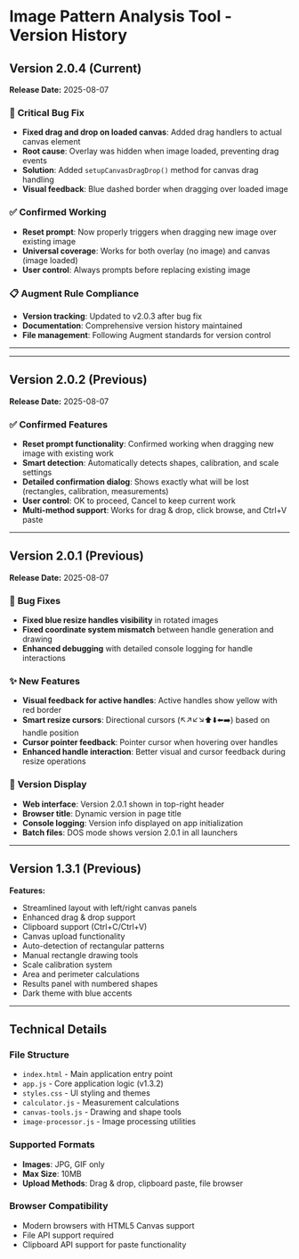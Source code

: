 # Image Pattern Analysis Tool - Version History

## Version 2.0.4 (Current)
**Release Date:** 2025-08-07

### 🔧 **Critical Bug Fix**
- **Fixed drag and drop on loaded canvas**: Added drag handlers to actual canvas element
- **Root cause**: Overlay was hidden when image loaded, preventing drag events
- **Solution**: Added `setupCanvasDragDrop()` method for canvas drag handling
- **Visual feedback**: Blue dashed border when dragging over loaded image

### ✅ **Confirmed Working**
- **Reset prompt**: Now properly triggers when dragging new image over existing image
- **Universal coverage**: Works for both overlay (no image) and canvas (image loaded)
- **User control**: Always prompts before replacing existing image

### 📋 **Augment Rule Compliance**
- **Version tracking**: Updated to v2.0.3 after bug fix
- **Documentation**: Comprehensive version history maintained
- **File management**: Following Augment standards for version control

---

---

## Version 2.0.2 (Previous)
**Release Date:** 2025-08-07

### ✅ **Confirmed Features**
- **Reset prompt functionality**: Confirmed working when dragging new image with existing work
- **Smart detection**: Automatically detects shapes, calibration, and scale settings
- **Detailed confirmation dialog**: Shows exactly what will be lost (rectangles, calibration, measurements)
- **User control**: OK to proceed, Cancel to keep current work
- **Multi-method support**: Works for drag & drop, click browse, and Ctrl+V paste

---

## Version 2.0.1 (Previous)
**Release Date:** 2025-08-07

### 🔧 **Bug Fixes**
- **Fixed blue resize handles visibility** in rotated images
- **Fixed coordinate system mismatch** between handle generation and drawing
- **Enhanced debugging** with detailed console logging for handle interactions

### ✨ **New Features**
- **Visual feedback for active handles**: Active handles show yellow with red border
- **Smart resize cursors**: Directional cursors (↖️↗️↙️↘️⬆️⬇️⬅️➡️) based on handle position
- **Cursor pointer feedback**: Pointer cursor when hovering over handles
- **Enhanced handle interaction**: Better visual and cursor feedback during resize operations

### 📍 **Version Display**
- **Web interface**: Version 2.0.1 shown in top-right header
- **Browser title**: Dynamic version in page title
- **Console logging**: Version info displayed on app initialization
- **Batch files**: DOS mode shows version 2.0.1 in all launchers

---

## Version 1.3.1 (Previous)
**Features:**
- Streamlined layout with left/right canvas panels
- Enhanced drag & drop support
- Clipboard support (Ctrl+C/Ctrl+V)
- Canvas upload functionality
- Auto-detection of rectangular patterns
- Manual rectangle drawing tools
- Scale calibration system
- Area and perimeter calculations
- Results panel with numbered shapes
- Dark theme with blue accents

---

## Technical Details

### **File Structure**
- `index.html` - Main application entry point
- `app.js` - Core application logic (v1.3.2)
- `styles.css` - UI styling and themes
- `calculator.js` - Measurement calculations
- `canvas-tools.js` - Drawing and shape tools
- `image-processor.js` - Image processing utilities

### **Supported Formats**
- **Images**: JPG, GIF only
- **Max Size**: 10MB
- **Upload Methods**: Drag & drop, clipboard paste, file browser

### **Browser Compatibility**
- Modern browsers with HTML5 Canvas support
- File API support required
- Clipboard API support for paste functionality
